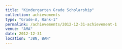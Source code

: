 ```yaml
---
title: "Kindergarten Grade Scholarship"
collection: achievements
type: "Grade-A, Rank-1"
permalink: /achievements/2012-12-31-achievement-1
venue: "AMA"
date: 2012-12-31
location: "JBN, BAN"
---
```



